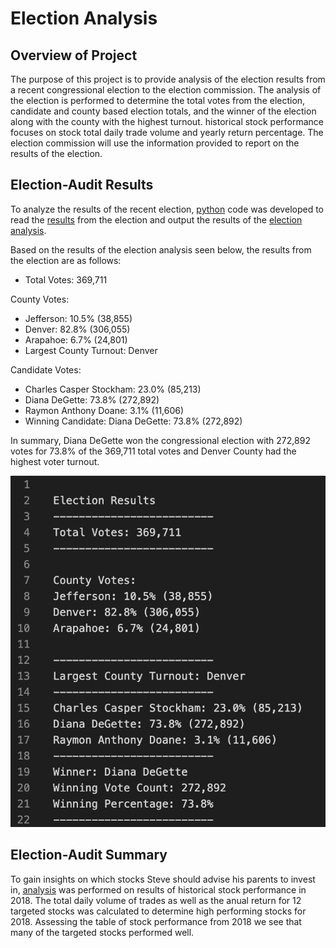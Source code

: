 # Election Analysis

## Overview of Project

The purpose of this project is to provide analysis of the election results from a recent congressional election to the election commission. The analysis of the election is performed to determine the total votes from the election, candidate and county based election totals, and the winner of the election along with the county with the highest turnout. historical stock performance focuses on stock total daily trade volume and yearly return percentage. The election commission will use the information provided to report on the results of the election.

## Election-Audit Results

To analyze the results of the recent election, [python](https://github.com/aricciardelli2/UCB-Projects/blob/main/election_analysis/PyPoll_Challenge.py) code was developed to read the [results](https://github.com/aricciardelli2/UCB-Projects/blob/main/election_analysis/resources/election_results.csv) from the election and output the results of the [election analysis](https://github.com/aricciardelli2/UCB-Projects/blob/main/election_analysis/analysis/election_analysis.txt).

Based on the results of the election analysis seen below, the results from the election are as follows:

* Total Votes: 369,711

County Votes:
* Jefferson: 10.5% (38,855)
* Denver: 82.8% (306,055)
* Arapahoe: 6.7% (24,801)
* Largest County Turnout: Denver

Candidate Votes:
* Charles Casper Stockham: 23.0% (85,213)
* Diana DeGette: 73.8% (272,892)
* Raymon Anthony Doane: 3.1% (11,606)
* Winning Candidate: Diana DeGette: 73.8% (272,892)

In summary, Diana DeGette won the congressional election with 272,892 votes for 73.8% of the 369,711 total votes and Denver County had the highest voter turnout.

![](https://github.com/aricciardelli2/UCB-Projects/blob/main/election_analysis/resources/election_results.png)

## Election-Audit Summary

To gain insights on which stocks Steve should advise his parents to invest in, [analysis](https://github.com/aricciardelli2/UCB-Projects/blob/main/stock-analysis/VBA_Challenge.xlsm) was performed on results of historical stock performance in 2018. The total daily volume of trades as well as the anual return for 12 targeted stocks was calculated to determine high performing stocks for 2018. Assessing the table of stock performance from 2018 we see that many of the targeted stocks performed well.

